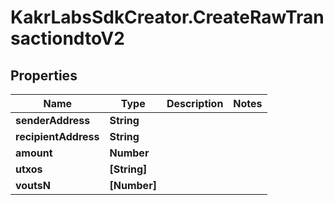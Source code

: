 # KakrLabsSdkCreator.CreateRawTransactiondtoV2

## Properties

Name | Type | Description | Notes
------------ | ------------- | ------------- | -------------
**senderAddress** | **String** |  | 
**recipientAddress** | **String** |  | 
**amount** | **Number** |  | 
**utxos** | **[String]** |  | 
**voutsN** | **[Number]** |  | 


